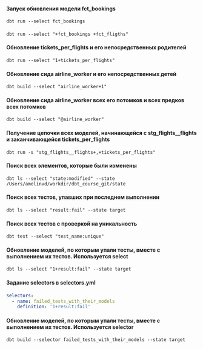 #### Запуск обновления модели fct_bookings

```console
dbt run --select fct_bookings
```

#### 

```console Запуск обновления моделей fct_bookings и fct_fligths и всех их предков
dbt run --select "+fct_bookings +fct_fligths"
```

#### Обновление tickets_per_flights и его непосредственных родителей

```console
dbt run --select "1+tickets_per_flights"
```

#### Обновление сида airline_worker и его непосредственных детей

```console
dbt build --select "airline_worker+1"
```

#### Обновление сида airline_worker всех его потомков и всех предков всех потомков

```console
dbt build --select "@airline_worker"
```

#### Получение цепочки всех моделей, начинающейся с stg_flights__flights и заканчивающейся tickets_per_flights

```console
dbt run -s "stg_flights__flights+,+tickets_per_flights"
```
#### Поиск всех элементов, которые были изменены

```console
dbt ls --select "state:modified" --state /Users/amelinvd/workdir/dbt_course_git/state
```

#### Поиск всех тестов, упавших при последнем выполнении

```console
dbt ls --select "result:fail" --state target
```

#### Поиск всех тестов с проверкой на уникальность

```console
dbt test --select "test_name:unique"
```

#### Обновление моделей, по которым упали тесты, вместе с выполнением их тестов. Используется select

```console
dbt ls --select "1+result:fail" --state target
```

#### Задание selectors в selectors.yml

```yml
selectors:
  - name: failed_tests_with_their_models
    definition: '1+result:fail'
```

#### Обновление моделей, по которым упали тесты, вместе с выполнением их тестов. Используется selector

```console
dbt build --selector failed_tests_with_their_models --state target
```

